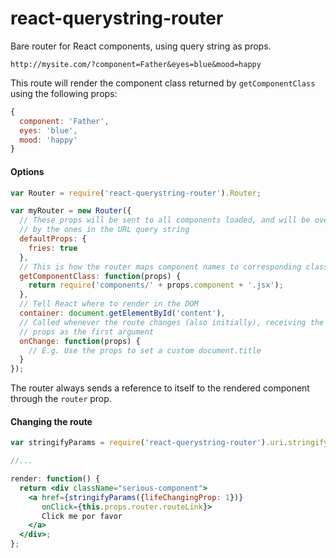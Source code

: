 # react-querystring-router

Bare router for React components, using query string as props.

```
http://mysite.com/?component=Father&eyes=blue&mood=happy
```

This route will render the component class returned by `getComponentClass`
using the following props:

```js
{
  component: 'Father',
  eyes: 'blue',
  mood: 'happy'
}
```

#### Options

```js
var Router = require('react-querystring-router').Router;

var myRouter = new Router({
  // These props will be sent to all components loaded, and will be overridden
  // by the ones in the URL query string
  defaultProps: {
    fries: true
  },
  // This is how the router maps component names to corresponding classes
  getComponentClass: function(props) {
    return require('components/' + props.component + '.jsx');
  },
  // Tell React where to render in the DOM
  container: document.getElementById('content'),
  // Called whenever the route changes (also initially), receiving the parsed
  // props as the first argument
  onChange: function(props) {
    // E.g. Use the props to set a custom document.title
  }
});
```

The router always sends a reference to itself to the rendered component through
the `router` prop.

#### Changing the route

```jsx
var stringifyParams = require('react-querystring-router').uri.stringifyParams;

//...

render: function() {
  return <div className="serious-component">
    <a href={stringifyParams({lifeChangingProp: 1})}
       onClick={this.props.router.routeLink}>
       Click me por favor
    </a>
  </div>;
};
```
